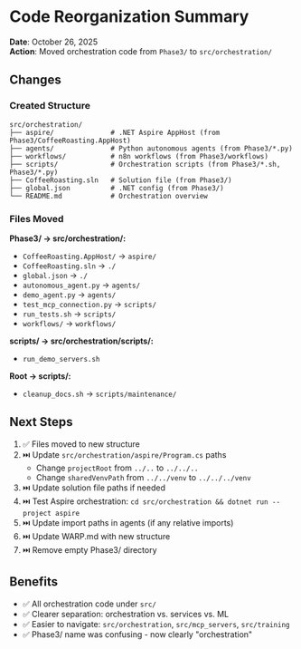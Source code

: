 # Code Reorganization Summary

**Date**: October 26, 2025  
**Action**: Moved orchestration code from `Phase3/` to `src/orchestration/`

## Changes

### Created Structure
```
src/orchestration/
├── aspire/              # .NET Aspire AppHost (from Phase3/CoffeeRoasting.AppHost)
├── agents/              # Python autonomous agents (from Phase3/*.py)
├── workflows/           # n8n workflows (from Phase3/workflows)
├── scripts/             # Orchestration scripts (from Phase3/*.sh, Phase3/*.py)
├── CoffeeRoasting.sln   # Solution file (from Phase3/)
├── global.json          # .NET config (from Phase3/)
└── README.md            # Orchestration overview
```

### Files Moved

**Phase3/ → src/orchestration/:**
- `CoffeeRoasting.AppHost/` → `aspire/`
- `CoffeeRoasting.sln` → `./`
- `global.json` → `./`
- `autonomous_agent.py` → `agents/`
- `demo_agent.py` → `agents/`
- `test_mcp_connection.py` → `scripts/`
- `run_tests.sh` → `scripts/`
- `workflows/` → `workflows/`

**scripts/ → src/orchestration/scripts/:**
- `run_demo_servers.sh`

**Root → scripts/:**
- `cleanup_docs.sh` → `scripts/maintenance/`

## Next Steps

1. ✅ Files moved to new structure
2. ⏭️ Update `src/orchestration/aspire/Program.cs` paths
   - Change `projectRoot` from `../..` to `../../..`
   - Change `sharedVenvPath` from `../../venv` to `../../../venv`
3. ⏭️ Update solution file paths if needed
4. ⏭️ Test Aspire orchestration: `cd src/orchestration && dotnet run --project aspire`
5. ⏭️ Update import paths in agents (if any relative imports)
6. ⏭️ Update WARP.md with new structure
7. ⏭️ Remove empty Phase3/ directory

## Benefits

- ✅ All orchestration code under `src/`
- ✅ Clearer separation: orchestration vs. services vs. ML
- ✅ Easier to navigate: `src/orchestration`, `src/mcp_servers`, `src/training`
- ✅ Phase3/ name was confusing - now clearly "orchestration"
